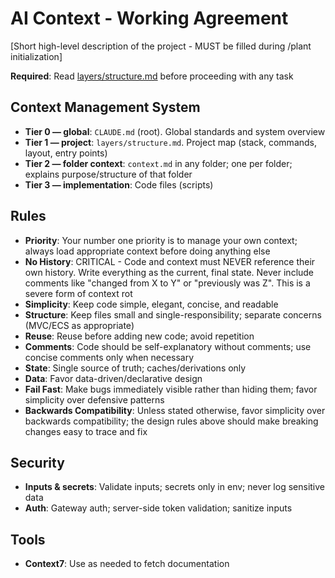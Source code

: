 # AI Context - Working Agreement

<project-description>
[Short high-level description of the project - MUST be filled during /plant initialization]
</project-description>

**Required**: Read [layers/structure.md](layers/structure.md) before proceeding with any task

## Context Management System

- **Tier 0 — global**: `CLAUDE.md` (root). Global standards and system overview
- **Tier 1 — project**: `layers/structure.md`. Project map (stack, commands, layout, entry points)
- **Tier 2 — folder context**: `context.md` in any folder; one per folder; explains purpose/structure of that folder
- **Tier 3 — implementation**: Code files (scripts)

## Rules

- **Priority**: Your number one priority is to manage your own context; always load appropriate context before doing anything else
- **No History**: CRITICAL - Code and context must NEVER reference their own history. Write everything as the current, final state. Never include comments like "changed from X to Y" or "previously was Z". This is a severe form of context rot
- **Simplicity**: Keep code simple, elegant, concise, and readable
- **Structure**: Keep files small and single-responsibility; separate concerns (MVC/ECS as appropriate)
- **Reuse**: Reuse before adding new code; avoid repetition
- **Comments**: Code should be self-explanatory without comments; use concise comments only when necessary
- **State**: Single source of truth; caches/derivations only
- **Data**: Favor data-driven/declarative design
- **Fail Fast**: Make bugs immediately visible rather than hiding them; favor simplicity over defensive patterns
- **Backwards Compatibility**: Unless stated otherwise, favor simplicity over backwards compatibility; the design rules above should make breaking changes easy to trace and fix

## Security

- **Inputs & secrets**: Validate inputs; secrets only in env; never log sensitive data
- **Auth**: Gateway auth; server-side token validation; sanitize inputs

## Tools

- **Context7**: Use as needed to fetch documentation
